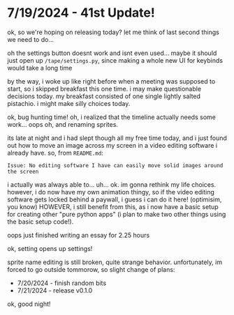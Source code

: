 # 7/19/2024 - 41st Update!

ok, so we're hoping on releasing today? let me think of last second things we need to do...

oh the settings button doesnt work and isnt even used... maybe it should just open up `/tape/settings.py`, since making a whole new UI for keybinds would take a long time

by the way, i woke up like right before when a meeting was supposed to start, so i skipped breakfast this one time. i may make questionable decisions today. my breakfast consisted of one single lightly salted pistachio. i might make silly choices today.

ok, bug hunting time! oh, i realized that the timeline actually needs some work... oops oh, and renaming sprites.

its late at night and i had slept though all my free time today, and i just found out how to move an image across my screen in a video editing software i already have. so, from `README.md`:

```
Issue: No editing software I have can easily move solid images around the screen
```

i actually was always able to... uh... ok. im gonna rethink my life choices. however, i do now have my own animation thingy, so if the video editing software gets locked behind a paywall, i guess i can do it here! (optimisim, you know) HOWEVER, i still benefit from this, as i now have a basic setup for creating other "pure python apps" (i plan to make two other things using the basic setup code!).

oops just finished writing an essay for 2.25 hours

ok, setting opens up settings!

sprite name editing is still broken, quite strange behavior. unfortunately, im forced to go outside tommorow, so slight change of plans:

- 7/20/2024 - finish random bits
- 7/21/2024 - release v0.1.0

ok, good night!